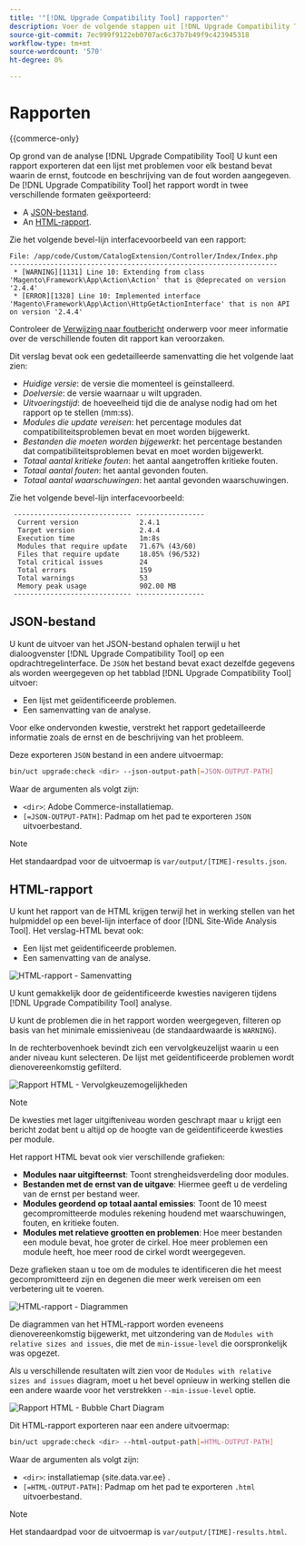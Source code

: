 ```yaml
---
title: '"[!DNL Upgrade Compatibility Tool] rapporten"'
description: Voer de volgende stappen uit [!DNL Upgrade Compatibility Tool] op uw Adobe Commerce-project.
source-git-commit: 7ec999f9122eb0707ac6c37b7b49f9c423945318
workflow-type: tm+mt
source-wordcount: '570'
ht-degree: 0%

---
```



# Rapporten

{{commerce-only}

Op grond van de analyse [!DNL Upgrade Compatibility Tool] U kunt een rapport exporteren dat een lijst met problemen voor elk bestand bevat waarin de ernst, foutcode en beschrijving van de fout worden aangegeven. De [!DNL Upgrade Compatibility Tool] het rapport wordt in twee verschillende formaten geëxporteerd:

- A [JSON-bestand](reports.md#json-file).
- An [HTML-rapport](reports.md#html-report).

Zie het volgende bevel-lijn interfacevoorbeeld van een rapport:

```terminal
File: /app/code/Custom/CatalogExtension/Controller/Index/Index.php
------------------------------------------------------------------
 * [WARNING][1131] Line 10: Extending from class 'Magento\Framework\App\Action\Action' that is @deprecated on version '2.4.4'
 * [ERROR][1328] Line 10: Implemented interface 'Magento\Framework\App\Action\HttpGetActionInterface' that is non API on version '2.4.4'
```

Controleer de [Verwijzing naar foutbericht](../upgrade-compatibility-tool/error-messages.md) onderwerp voor meer informatie over de verschillende fouten dit rapport kan veroorzaken.

Dit verslag bevat ook een gedetailleerde samenvatting die het volgende laat zien:

- *Huidige versie*: de versie die momenteel is geïnstalleerd.
- *Doelversie*: de versie waarnaar u wilt upgraden.
- *Uitvoeringstijd*: de hoeveelheid tijd die de analyse nodig had om het rapport op te stellen (mm:ss).
- *Modules die update vereisen*: het percentage modules dat compatibiliteitsproblemen bevat en moet worden bijgewerkt.
- *Bestanden die moeten worden bijgewerkt*: het percentage bestanden dat compatibiliteitsproblemen bevat en moet worden bijgewerkt.
- *Totaal aantal kritieke fouten*: het aantal aangetroffen kritieke fouten.
- *Totaal aantal fouten*: het aantal gevonden fouten.
- *Totaal aantal waarschuwingen*: het aantal gevonden waarschuwingen.

Zie het volgende bevel-lijn interfacevoorbeeld:

```terminal
 ----------------------------- ----------------- 
  Current version               2.4.1            
  Target version                2.4.4            
  Execution time                1m:8s            
  Modules that require update   71.67% (43/60)   
  Files that require update     18.05% (96/532)  
  Total critical issues         24               
  Total errors                  159              
  Total warnings                53               
  Memory peak usage             902.00 MB        
 ----------------------------- ----------------- 
```

## JSON-bestand

U kunt de uitvoer van het JSON-bestand ophalen terwijl u het dialoogvenster [!DNL Upgrade Compatibility Tool] op een opdrachtregelinterface. De `JSON` het bestand bevat exact dezelfde gegevens als worden weergegeven op het tabblad [!DNL Upgrade Compatibility Tool] uitvoer:

- Een lijst met geïdentificeerde problemen.
- Een samenvatting van de analyse.

Voor elke ondervonden kwestie, verstrekt het rapport gedetailleerde informatie zoals de ernst en de beschrijving van het probleem.

Deze exporteren `JSON` bestand in een andere uitvoermap:

```bash
bin/uct upgrade:check <dir> --json-output-path[=JSON-OUTPUT-PATH]
```

Waar de argumenten als volgt zijn:

- `<dir>`: Adobe Commerce-installatiemap.
- `[=JSON-OUTPUT-PATH]`: Padmap om het pad te exporteren `JSON` uitvoerbestand.

>[!NOTE]
>
> Het standaardpad voor de uitvoermap is `var/output/[TIME]-results.json`.

## HTML-rapport

U kunt het rapport van de HTML krijgen terwijl het in werking stellen van het hulpmiddel op een bevel-lijn interface of door [!DNL Site-Wide Analysis Tool]. Het verslag-HTML bevat ook:

- Een lijst met geïdentificeerde problemen.
- Een samenvatting van de analyse.

![HTML-rapport - Samenvatting](../../assets/upgrade-guide/uct-html-summary.png)

U kunt gemakkelijk door de geïdentificeerde kwesties navigeren tijdens [!DNL Upgrade Compatibility Tool] analyse.

U kunt de problemen die in het rapport worden weergegeven, filteren op basis van het minimale emissieniveau (de standaardwaarde is `WARNING`).

In de rechterbovenhoek bevindt zich een vervolgkeuzelijst waarin u een ander niveau kunt selecteren. De lijst met geïdentificeerde problemen wordt dienovereenkomstig gefilterd.

![Rapport HTML - Vervolgkeuzemogelijkheden](../../assets/upgrade-guide/uct-html-filtered-issues-list.png)

>[!NOTE]
>
> De kwesties met lager uitgifteniveau worden geschrapt maar u krijgt een bericht zodat bent u altijd op de hoogte van de geïdentificeerde kwesties per module.

Het rapport HTML bevat ook vier verschillende grafieken:

- **Modules naar uitgifteernst**: Toont strengheidsverdeling door modules.
- **Bestanden met de ernst van de uitgave**: Hiermee geeft u de verdeling van de ernst per bestand weer.
- **Modules geordend op totaal aantal emissies**: Toont de 10 meest gecompromitteerde modules rekening houdend met waarschuwingen, fouten, en kritieke fouten.
- **Modules met relatieve grootten en problemen**: Hoe meer bestanden een module bevat, hoe groter de cirkel. Hoe meer problemen een module heeft, hoe meer rood de cirkel wordt weergegeven.

Deze grafieken staan u toe om de modules te identificeren die het meest gecompromitteerd zijn en degenen die meer werk vereisen om een verbetering uit te voeren.

![HTML-rapport - Diagrammen](../../assets/upgrade-guide/uct-html-diagrams.png)

De diagrammen van het HTML-rapport worden eveneens dienovereenkomstig bijgewerkt, met uitzondering van de `Modules with relative sizes and issues`, die met de `min-issue-level` die oorspronkelijk was opgezet.

Als u verschillende resultaten wilt zien voor de `Modules with relative sizes and issues` diagram, moet u het bevel opnieuw in werking stellen die een andere waarde voor het verstrekken `--min-issue-level` optie.

![Rapport HTML - Bubble Chart Diagram](../../assets/upgrade-guide/uct-html-filtered-diagrams.png)

Dit HTML-rapport exporteren naar een andere uitvoermap:

```bash
bin/uct upgrade:check <dir> --html-output-path[=HTML-OUTPUT-PATH]
```

Waar de argumenten als volgt zijn:

- `<dir>`: installatiemap {site.data.var.ee} .
- `[=HTML-OUTPUT-PATH]`: Padmap om het pad te exporteren `.html` uitvoerbestand.

>[!NOTE]
>
> Het standaardpad voor de uitvoermap is `var/output/[TIME]-results.html`.
